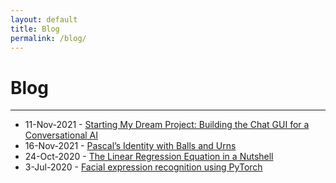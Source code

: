 ```yaml
---
layout: default
title: Blog
permalink: /blog/
---
```


# Blog

---

- 11-Nov-2021 - [Starting My Dream Project: Building the Chat GUI for a Conversational AI](https://hackernoon.com/starting-my-dream-project-building-the-chat-gui-for-a-conversational-ai)
- 16-Nov-2021 - [Pascal’s Identity with Balls and Urns](https://tuminsharma.medium.com/pascals-identity-with-balls-and-urns-4becfe9588a9)
- 24-Oct-2020 - [The Linear Regression Equation in a Nutshell](https://towardsdatascience.com/the-linear-regression-equation-in-a-nutshell-8df202501255)
- 3-Jul-2020 - [Facial expression recognition using PyTorch](https://tuminsharma.medium.com/facial-expression-recognition-using-pytorch-b7326ab36157)